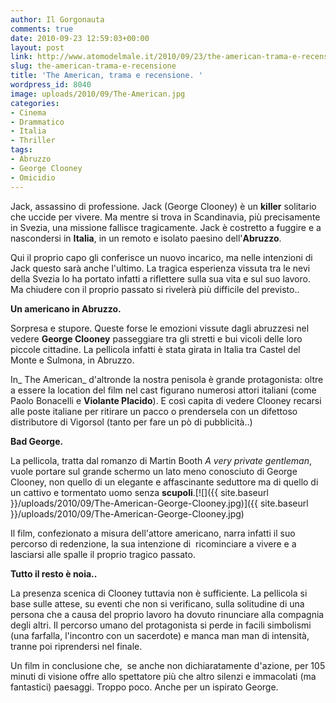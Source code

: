 ```yaml
---
author: Il Gorgonauta
comments: true
date: 2010-09-23 12:59:03+00:00
layout: post
link: http://www.atomodelmale.it/2010/09/23/the-american-trama-e-recensione/
slug: the-american-trama-e-recensione
title: 'The American, trama e recensione. '
wordpress_id: 8040
image: uploads/2010/09/The-American.jpg
categories:
- Cinema
- Drammatico
- Italia
- Thriller
tags:
- Abruzzo
- George Clooney
- Omicidio
---
```


Jack, assassino di professione. Jack (George Clooney) è un **killer** solitario che uccide per  vivere. Ma mentre si trova in Scandinavia, più precisamente in Svezia,  una missione fallisce tragicamente. Jack è costretto a fuggire e a  nascondersi in **Italia**, in un remoto e isolato paesino dell'**Abruzzo**.

Qui il proprio capo gli conferisce un nuovo incarico, ma nelle  intenzioni di Jack questo sarà anche l'ultimo. La tragica esperienza  vissuta tra le nevi della Svezia lo ha portato infatti a riflettere  sulla sua vita e sul suo lavoro. Ma chiudere con il proprio passato si  rivelerà più difficile del previsto..

**Un americano in Abruzzo.**

Sorpresa e stupore. Queste forse le emozioni vissute dagli abruzzesi nel vedere **George Clooney** passeggiare tra gli stretti e bui vicoli delle loro piccole cittadine.  La pellicola infatti è stata girata in Italia tra Castel del Monte e  Sulmona, in Abruzzo.

In_ The American_ d'altronde la nostra penisola è grande  protagonista: oltre a essere la location del film nel cast figurano numerosi attori italiani (come Paolo Bonacelli e **Violante Placido**).  E così capita di vedere Clooney recarsi alle poste italiane per  ritirare un pacco o prendersela con un difettoso distributore di  Vigorsol (tanto per fare un pò di pubblicità..)

**Bad George.**

La pellicola, tratta dal romanzo di Martin Booth _A very private gentleman_, vuole portare sul grande schermo un lato meno conosciuto di George Clooney, non quello di un elegante e affascinante seduttore ma di quello di un cattivo e tormentato uomo senza **scupoli**.[![]({{ site.baseurl }}/uploads/2010/09/The-American-George-Clooney.jpg)]({{ site.baseurl }}/uploads/2010/09/The-American-George-Clooney.jpg)

Il film, confezionato a misura dell'attore americano, narra infatti il suo  percorso di redenzione, la sua intenzione di  ricominciare a vivere e a  lasciarsi alle spalle il proprio tragico passato.

**Tutto il resto è noia..**

La presenza scenica  di Clooney tuttavia non è sufficiente. La pellicola si base sulle attese,  su eventi che non si verificano, sulla solitudine di una persona che a  causa del proprio lavoro ha dovuto rinunciare alla compagnia degli  altri. Il percorso umano del protagonista si perde in facili simbolismi  (una farfalla, l'incontro con un sacerdote) e manca man man di intensità, tranne poi riprendersi nel finale.

Un film in conclusione che,  se anche non dichiaratamente d'azione, per 105 minuti di visione offre allo spettatore più che altro silenzi e immacolati (ma fantastici) paesaggi. Troppo poco. Anche per un ispirato George.
